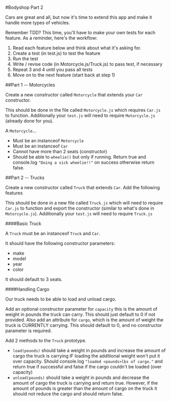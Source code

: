 #Bodyshop Part 2

Cars are great and all, but now it's time to extend this app and make it handle more types of vehicles.

Remember TDD? This time, you'll have to make your own tests for each feature. As a reminder, here's the workflow:

1. Read each feature below and think about what it's asking for.
2. Create a test (in test.js) to test the feature
3. Run the test
4. Write / revise code (in Motorcycle.js/Truck.js) to pass test, if necessary
5. Repeat 3 and 4 until you pass all tests
6. Move on to the next feature (start back at step 1)


##Part 1 -- Motorcycles

Create a new constructor called `Motorcycle` that extends your `Car` constructor.

This should be done in the file called `Motorcycle.js` which requires `Car.js` to function. Additionally your `test.js` will need to require `Motorcycle.js` (already done for you).

A `Motorcycle`...

* Must be an instanceof `Motorcycle`
* Must be an instanceof `Car`
* Cannot have more than 2 seats (constructor)
* Should be able to `wheelie()` but only if running. Return true and console.log `"Doing a sick wheelie!!"` on success otherwise return false.

##Part 2 -- Trucks

Create a new constructor called `Truck` that extends `Car`. Add the following features

This should be done in a new file called `Truck.js` which will need to require `Car.js` to function and export the constructor (similar to what's done in `Motorcycle.js`). Additionally your `test.js` will need to require `Truck.js`

####Basic Truck

A `Truck` must be an instanceof `Truck` and `Car`.

It should have the following constructor parameters:

* make
* model
* year
* color

It should default to 3 seats.

####Handling Cargo

Our truck needs to be able to load and unload cargo.

Add an optional constructor parameter for `capacity` this is the amount of weight in pounds the truck can carry. This should just default to 0 if not provided. Also add an attribute for `cargo`, which is the amount of weight the truck is CURRENTLY carrying. This should default to 0, and no constructor parameter is required.

Add 2 methods to the `Truck` prototype.

* `load(pounds)` should take a weight in pounds and increase the amount of cargo the truck is carrying IF loading the additional weight won't put it over capacity. Should console.log `"loaded <pounds>lbs of cargo."` and return true if successful and false if the cargo couldn't be loaded (over capacity)
* `unload(pounds)` should take a weight in pounds and decrease the amount of cargo the truck is carrying and return true. However, if the amount of pounds is greater than the amount of cargo on the truck it should not reduce the cargo and should return false.
